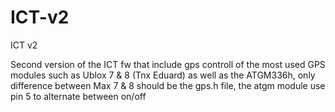 # ICT-v2
ICT v2

Second version of the ICT fw that include gps controll of the most used GPS modules such as Ublox 7 & 8 (Tnx Eduard) as well as the ATGM336h, only difference between Max 7 & 8 should be the gps.h file, the atgm module use pin 5 to alternate between on/off
